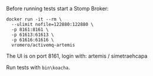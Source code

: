 

Before running tests start a Stomp Broker:

````
docker run -it --rm \
  --ulimit nofile=122880:122880 \
  -p 8161:8161 \
  -p 61613:61613 \
  -p 61616:61616 \
  vromero/activemq-artemis
````

The UI is on port 8161, login with: artemis / simetraehcapa

Run tests with `bin\koacha`.
